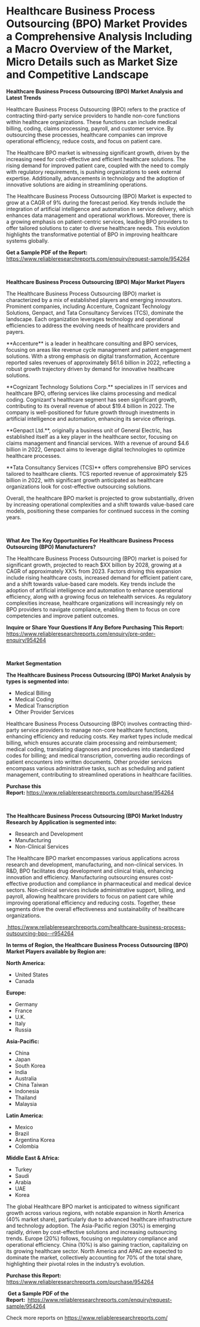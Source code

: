 <p><h1>Healthcare Business Process Outsourcing (BPO) Market Provides a Comprehensive Analysis Including a Macro Overview of the Market, Micro Details such as Market Size and Competitive Landscape</h1></p><p><strong>Healthcare Business Process Outsourcing (BPO) Market Analysis and Latest Trends</strong></p>
<p><p>Healthcare Business Process Outsourcing (BPO) refers to the practice of contracting third-party service providers to handle non-core functions within healthcare organizations. These functions can include medical billing, coding, claims processing, payroll, and customer service. By outsourcing these processes, healthcare companies can improve operational efficiency, reduce costs, and focus on patient care.</p><p>The Healthcare BPO market is witnessing significant growth, driven by the increasing need for cost-effective and efficient healthcare solutions. The rising demand for improved patient care, coupled with the need to comply with regulatory requirements, is pushing organizations to seek external expertise. Additionally, advancements in technology and the adoption of innovative solutions are aiding in streamlining operations.</p><p>The Healthcare Business Process Outsourcing (BPO) Market is expected to grow at a CAGR of 9% during the forecast period. Key trends include the integration of artificial intelligence and automation in service delivery, which enhances data management and operational workflows. Moreover, there is a growing emphasis on patient-centric services, leading BPO providers to offer tailored solutions to cater to diverse healthcare needs. This evolution highlights the transformative potential of BPO in improving healthcare systems globally.</p></p>
<p><strong>Get a Sample PDF of the Report:&nbsp;</strong> <a href="https://www.reliableresearchreports.com/enquiry/request-sample/954264?utm_campaign=2253&utm_medium=2&utm_source=Github&utm_content=ia&utm_term=11032025&utm_id=healthcare-business-process-outsourcing-bpo">https://www.reliableresearchreports.com/enquiry/request-sample/954264</a></p>
<p>&nbsp;</p>
<p><strong>Healthcare Business Process Outsourcing (BPO) Major Market Players</strong></p>
<p><p>The Healthcare Business Process Outsourcing (BPO) market is characterized by a mix of established players and emerging innovators. Prominent companies, including Accenture, Cognizant Technology Solutions, Genpact, and Tata Consultancy Services (TCS), dominate the landscape. Each organization leverages technology and operational efficiencies to address the evolving needs of healthcare providers and payers.</p><p>**Accenture** is a leader in healthcare consulting and BPO services, focusing on areas like revenue cycle management and patient engagement solutions. With a strong emphasis on digital transformation, Accenture reported sales revenues of approximately $61.6 billion in 2022, reflecting a robust growth trajectory driven by demand for innovative healthcare solutions.</p><p>**Cognizant Technology Solutions Corp.** specializes in IT services and healthcare BPO, offering services like claims processing and medical coding. Cognizant's healthcare segment has seen significant growth, contributing to its overall revenue of about $19.4 billion in 2022. The company is well-positioned for future growth through investments in artificial intelligence and automation, enhancing its service offerings.</p><p>**Genpact Ltd.**, originally a business unit of General Electric, has established itself as a key player in the healthcare sector, focusing on claims management and financial services. With a revenue of around $4.6 billion in 2022, Genpact aims to leverage digital technologies to optimize healthcare processes.</p><p>**Tata Consultancy Services (TCS)** offers comprehensive BPO services tailored to healthcare clients. TCS reported revenue of approximately $25 billion in 2022, with significant growth anticipated as healthcare organizations look for cost-effective outsourcing solutions.</p><p>Overall, the healthcare BPO market is projected to grow substantially, driven by increasing operational complexities and a shift towards value-based care models, positioning these companies for continued success in the coming years.</p></p>
<p>&nbsp;</p>
<p><strong>What Are The Key Opportunities For Healthcare Business Process Outsourcing (BPO) Manufacturers?</strong></p>
<p><p>The Healthcare Business Process Outsourcing (BPO) market is poised for significant growth, projected to reach $XX billion by 2028, growing at a CAGR of approximately XX% from 2023. Factors driving this expansion include rising healthcare costs, increased demand for efficient patient care, and a shift towards value-based care models. Key trends include the adoption of artificial intelligence and automation to enhance operational efficiency, along with a growing focus on telehealth services. As regulatory complexities increase, healthcare organizations will increasingly rely on BPO providers to navigate compliance, enabling them to focus on core competencies and improve patient outcomes.</p></p>
<p><strong>Inquire or Share Your Questions If Any Before Purchasing This Report:</strong> <a href="https://www.reliableresearchreports.com/enquiry/pre-order-enquiry/954264?utm_campaign=2253&utm_medium=2&utm_source=Github&utm_content=ia&utm_term=11032025&utm_id=healthcare-business-process-outsourcing-bpo">https://www.reliableresearchreports.com/enquiry/pre-order-enquiry/954264</a></p>
<p>&nbsp;</p>
<p><strong>Market Segmentation</strong></p>
<p><strong>The Healthcare Business Process Outsourcing (BPO) Market Analysis by types is segmented into:</strong></p>
<p><ul><li>Medical Billing</li><li>Medical Coding</li><li>Medical Transcription</li><li>Other Provider Services</li></ul></p>
<p><p>Healthcare Business Process Outsourcing (BPO) involves contracting third-party service providers to manage non-core healthcare functions, enhancing efficiency and reducing costs. Key market types include medical billing, which ensures accurate claim processing and reimbursement; medical coding, translating diagnoses and procedures into standardized codes for billing; and medical transcription, converting audio recordings of patient encounters into written documents. Other provider services encompass various administrative tasks, such as scheduling and patient management, contributing to streamlined operations in healthcare facilities.</p></p>
<p><strong>Purchase this Report:&nbsp;</strong><a href="https://www.reliableresearchreports.com/purchase/954264?utm_campaign=2253&utm_medium=2&utm_source=Github&utm_content=ia&utm_term=11032025&utm_id=healthcare-business-process-outsourcing-bpo">https://www.reliableresearchreports.com/purchase/954264</a></p>
<p>&nbsp;</p>
<p><strong>The Healthcare Business Process Outsourcing (BPO) Market Industry Research by Application is segmented into:</strong></p>
<p><ul><li>Research and Development</li><li>Manufacturing</li><li>Non-Clinical Services</li></ul></p>
<p><p>The Healthcare BPO market encompasses various applications across research and development, manufacturing, and non-clinical services. In R&D, BPO facilitates drug development and clinical trials, enhancing innovation and efficiency. Manufacturing outsourcing ensures cost-effective production and compliance in pharmaceutical and medical device sectors. Non-clinical services include administrative support, billing, and payroll, allowing healthcare providers to focus on patient care while improving operational efficiency and reducing costs. Together, these segments drive the overall effectiveness and sustainability of healthcare organizations.</p></p>
<p><a href="https://www.reliableresearchreports.com/healthcare-business-process-outsourcing-bpo--r954264?utm_campaign=2253&utm_medium=2&utm_source=Github&utm_content=ia&utm_term=11032025&utm_id=healthcare-business-process-outsourcing-bpo">&nbsp;https://www.reliableresearchreports.com/healthcare-business-process-outsourcing-bpo--r954264</a></p>
<p><strong>In terms of Region, the Healthcare Business Process Outsourcing (BPO) Market Players available by Region are:</strong></p>
<p>
    <p> <strong> North America: </strong>
        <ul>
            <li>United States</li>
            <li>Canada</li>
        </ul>
        </p> 
    <p> <strong> Europe: </strong>
        <ul>
            <li>Germany</li>
            <li>France</li>
            <li>U.K.</li>
            <li>Italy</li>
            <li>Russia</li>
        </ul>
        </p> 
    <p> <strong> Asia-Pacific: </strong>
        <ul>
            <li>China</li>
            <li>Japan</li>
            <li>South Korea</li>
            <li>India</li>
            <li>Australia</li>
            <li>China Taiwan</li>
            <li>Indonesia</li>
            <li>Thailand</li>
            <li>Malaysia</li>
        </ul>
        </p> 
    <p> <strong> Latin America: </strong>
        <ul>
            <li>Mexico</li>
            <li>Brazil</li>
            <li>Argentina Korea</li>
            <li>Colombia</li>
        </ul>
        </p> 
    <p> <strong> Middle East & Africa: </strong>
        <ul>
            <li>Turkey</li>
            <li>Saudi</li>
            <li>Arabia</li>
            <li>UAE</li>
            <li>Korea</li>
        </ul>
    </p>
    </p>
<p><p>The global Healthcare BPO market is anticipated to witness significant growth across various regions, with notable expansion in North America (40% market share), particularly due to advanced healthcare infrastructure and technology adoption. The Asia-Pacific region (30%) is emerging rapidly, driven by cost-effective solutions and increasing outsourcing trends. Europe (20%) follows, focusing on regulatory compliance and operational efficiency. China (10%) is also gaining traction, capitalizing on its growing healthcare sector. North America and APAC are expected to dominate the market, collectively accounting for 70% of the total share, highlighting their pivotal roles in the industry’s evolution.</p></p>
<p><strong>Purchase this Report: </strong><a href="https://www.reliableresearchreports.com/purchase/954264?utm_campaign=2253&utm_medium=2&utm_source=Github&utm_content=ia&utm_term=11032025&utm_id=healthcare-business-process-outsourcing-bpo">https://www.reliableresearchreports.com/purchase/954264</a></p>
<p>&nbsp;<strong>Get a Sample PDF of the Report:&nbsp;&nbsp;</strong><a href="https://www.reliableresearchreports.com/enquiry/request-sample/954264?utm_campaign=2253&utm_medium=2&utm_source=Github&utm_content=ia&utm_term=11032025&utm_id=healthcare-business-process-outsourcing-bpo">https://www.reliableresearchreports.com/enquiry/request-sample/954264</a></p>
<p><strong></strong></p>
<p>Check more reports on <a href="https://www.reliableresearchreports.com/?utm_campaign=2253&utm_medium=2&utm_source=Github&utm_content=ia&utm_term=11032025&utm_id=healthcare-business-process-outsourcing-bpo">https://www.reliableresearchreports.com/</a></p>